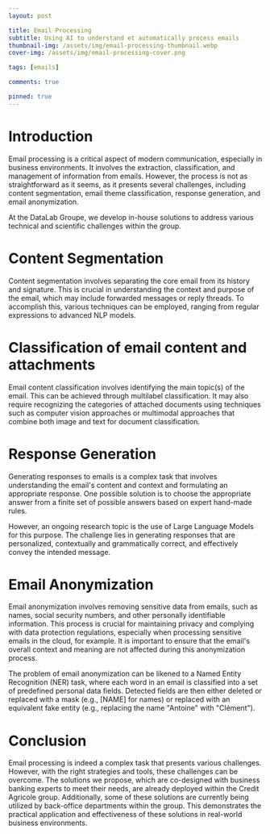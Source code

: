 ```yaml
---
layout: post

title: Email Processing
subtitle: Using AI to understand et automatically process emails
thumbnail-img: /assets/img/email-processing-thumbnail.webp
cover-img: /assets/img/email-processing-cover.png

tags: [emails]

comments: true

pinned: true
---
```



# Introduction
 
Email processing is a critical aspect of modern communication, especially in business environments. It involves the extraction, classification, and management of information from emails. However, the process is not as straightforward as it seems, as it presents several challenges, including content segmentation, email theme classification, response generation, and email anonymization.

At the DataLab Groupe, we develop in-house solutions to address various technical and scientific challenges within the group.

# Content Segmentation

Content segmentation involves separating the core email from its history and signature. This is crucial in understanding the context and purpose of the email, which may include forwarded messages or reply threads. To accomplish this, various techniques can be employed, ranging from regular expressions to advanced NLP models.


# Classification of email content and attachments

Email content classification involves identifying the main topic(s) of the email. This can be achieved through multilabel classification. It may also require recognizing the categories of attached documents using techniques such as computer vision approaches or multimodal approaches that combine both image and text for document classification.


# Response Generation

Generating responses to emails is a complex task that involves understanding the email's content and context and formulating an appropriate response. One possible solution is to choose the appropriate answer from a finite set of possible answers based on expert hand-made rules.

However, an ongoing research topic is the use of Large Language Models for this purpose. The challenge lies in generating responses that are personalized, contextually and grammatically correct, and effectively convey the intended message.


# Email Anonymization

Email anonymization involves removing sensitive data from emails, such as names, social security numbers, and other personally identifiable information. This process is crucial for maintaining privacy and complying with data protection regulations, especially when processing sensitive emails in the cloud, for example. It is important to ensure that the email's overall context and meaning are not affected during this anonymization process.
 
The problem of email anonymization can be likened to a Named Entity Recognition (NER) task, where each word in an email is classified into a set of predefined personal data fields. Detected fields are then either deleted or replaced with a mask (e.g., [NAME] for names) or replaced with an equivalent fake entity (e.g., replacing the name "Antoine" with "Clément").


# Conclusion

Email processing is indeed a complex task that presents various challenges. However, with the right strategies and tools, these challenges can be overcome. The solutions we propose, which are co-designed with business banking experts to meet their needs, are already deployed within the Credit Agricole group. Additionally, some of these solutions are currently being utilized by back-office departments within the group. This demonstrates the practical application and effectiveness of these solutions in real-world business environments.
